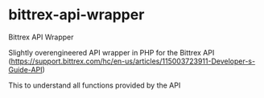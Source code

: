 # bittrex-api-wrapper
Bittrex API Wrapper

Slightly overengineered API wrapper in PHP for the Bittrex API (https://support.bittrex.com/hc/en-us/articles/115003723911-Developer-s-Guide-API)

This to understand all functions provided by the API
